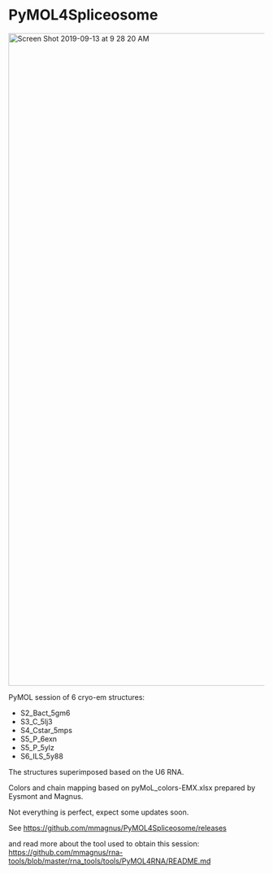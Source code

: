 # PyMOL4Spliceosome

<img width="1283" alt="Screen Shot 2019-09-13 at 9 28 20 AM" src="https://user-images.githubusercontent.com/118740/64844794-e9aca900-d608-11e9-8191-379037eaaa3e.png">

PyMOL session of 6 cryo-em structures: 

- S2_Bact_5gm6
- S3_C_5lj3
- S4_Cstar_5mps
- S5_P_6exn
- S5_P_5ylz
- S6_ILS_5y88 

The structures superimposed based on the U6 RNA.

Colors and chain mapping based on pyMoL_colors-EMX.xlsx prepared by Eysmont and Magnus.

Not everything is perfect, expect some updates soon.

See https://github.com/mmagnus/PyMOL4Spliceosome/releases

and read more about the tool used to obtain this session: https://github.com/mmagnus/rna-tools/blob/master/rna_tools/tools/PyMOL4RNA/README.md


